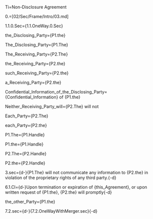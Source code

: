 Ti=Non-Disclosure Agreement

0.=[02/Sec/Frame/Intro/03.md]

1.1.0.Sec={1.1.OneWay.0.Sec}

the_Disclosing_Party={P1.the}

The_Disclosing_Party={P1.The}

The_Receiving_Party={P2.The}

the_Receiving_Party={P2.the}

such_Receiving_Party={P2.the}

a_Receiving_Party={P2.the}

Confidential_Information_of_the_Disclosing_Party={Confidential_Information} of {P1.the}

Neither_Receiving_Party_will={P2.The} will not

Each_Party={P2.The}

each_Party={P2.the}

P1.The={P1.Handle}

P1.the={P1.Handle}

P2.The={P2.Handle}

P2.the={P2.Handle}

3.sec={d-}{P1.The} will not communicate any information to {P2.the} in violation of the proprietary rights of any third party.{-d}

6.1.Cl={d-}Upon termination or expiration of {this_Agreement}, or upon written request of {P1.the}, {P2.the} will promptly{-d}

the_other_Party={P1.the}

7.2.sec={d-}{7.2.OneWayWithMerger.sec}{-d}